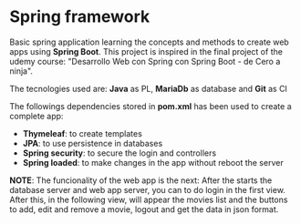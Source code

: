 # Spring framework

Basic spring application learning the concepts and methods to create web apps using **Spring Boot**. This project is inspired in the final project of the udemy course: "Desarrollo Web con Spring con Spring Boot - de Cero a ninja". 

The tecnologies used are: **Java** as PL, **MariaDb** as database and **Git** as CI

The followings dependencies stored in **pom.xml** has been used to create a complete app:

- **Thymeleaf**: to create templates
- **JPA**: to use persistence in databases
- **Spring security**: to secure the login and controllers
- **Spring loaded**: to make changes in the app without reboot the server

**NOTE**: The funcionality of the web app is the next: After the starts the database server and web app server, you can to do login in the first view. After this, in the following view, will appear the movies list and the buttons to add, edit and remove a movie, logout and get the data in json format.
